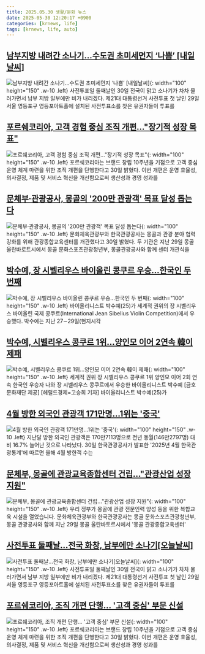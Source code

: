 ```yaml
---
title: 2025.05.30 생활/문화 뉴스
date: 2025-05-30 12:20:17 +0900
categories: [krnews, life]
tags: [krnews, life, auto]
---
```

## [남부지방 내려간 소나기…수도권 초미세먼지 ‘나쁨’ [내일날씨]](https://n.news.naver.com/mnews/article/018/0006026700)

![남부지방 내려간 소나기…수도권 초미세먼지 ‘나쁨’ [내일날씨]](https://mimgnews.pstatic.net/image/origin/018/2025/05/29/6026700.jpg?type=nf220_150){: width="100" height="150" .w-10 .left}
사전투표일 둘째날인 30일 전국이 맑고 소나기가 차차 물러가면서 남부 지방 일부에만 비가 내리겠다. 제21대 대통령선거 사전투표 첫 날인 29일 서울 영등포구 영등포아트홀에 설치된 사전투표소를 찾은 유권자들이 투표를

## [포르쉐코리아, 고객 경험 중심 조직 개편…"장기적 성장 목표"](https://n.news.naver.com/mnews/article/092/0002376366)

![포르쉐코리아, 고객 경험 중심 조직 개편…"장기적 성장 목표"](https://mimgnews.pstatic.net/image/origin/092/2025/05/30/2376366.jpg?type=nf220_150){: width="100" height="150" .w-10 .left}
포르쉐코리아는 브랜드 창립 10주년을 기점으로 고객 중심 운영 체계 마련을 위한 조직 개편을 단행한다고 30일 밝혔다. 이번 개편은 운영 효율성, 의사결정, 제품 및 서비스 혁신을 개선함으로써 생산성과 경영 성과를

## [문체부·관광공사, 몽골의 '200만 관광객' 목표 달성 돕는다](https://n.news.naver.com/mnews/article/008/0005201578)

![문체부·관광공사, 몽골의 '200만 관광객' 목표 달성 돕는다](https://mimgnews.pstatic.net/image/origin/008/2025/05/30/5201578.jpg?type=nf220_150){: width="100" height="150" .w-10 .left}
문화체육관광부와 한국관광공사는 몽골과 관광 분야 협력 강화를 위해 관광종합교육센터를 개관했다고 30일 밝혔다. 두 기관은 지난 29일 몽골 울란바로트시에서 몽골 문화스포츠관광청년부, 몽골관광공사와 함께 센터 개관식을

## [박수예, 장 시벨리우스 바이올린 콩쿠르 우승…한국인 두 번째](https://n.news.naver.com/mnews/article/025/0003444765)

![박수예, 장 시벨리우스 바이올린 콩쿠르 우승…한국인 두 번째](https://mimgnews.pstatic.net/image/origin/025/2025/05/30/3444765.jpg?type=nf220_150){: width="100" height="150" .w-10 .left}
바이올리니스트 박수예(25)가 세계적 권위의 장 시벨리우스 바이올린 국제 콩쿠르(International Jean Sibelius Violin Competition)에서 우승했다. 박수예는 지난 27∼29일(현지시각

## [박수예, 시벨리우스 콩쿠르 1위…양인모 이어 2연속 韓이 제패](https://n.news.naver.com/mnews/article/016/0002478562)

![박수예, 시벨리우스 콩쿠르 1위…양인모 이어 2연속 韓이 제패](https://mimgnews.pstatic.net/image/origin/016/2025/05/30/2478562.jpg?type=nf220_150){: width="100" height="150" .w-10 .left}
세계적 권위 장 시벨리우스 콩쿠르 1위 양인모 이어 2회 연속 한국인 우승자 나와 장 시벨리우스 콩쿠르에서 우승한 바이올리니스트 박수예 [금호문화재단 제공] [헤럴드경제=고승희 기자] 바이올리니스트 박수예(25)가

## [4월 방한 외국인 관광객 171만명…1위는 '중국'](https://n.news.naver.com/mnews/article/015/0005138733)

![4월 방한 외국인 관광객 171만명…1위는 '중국'](https://mimgnews.pstatic.net/image/origin/015/2025/05/30/5138733.jpg?type=nf220_150){: width="100" height="150" .w-10 .left}
지난달 방한 외국인 관광객은 170만7113명으로 전년 동월(146만2797명) 대비 16.7% 늘어난 것으로 나타났다. 30일 한국관광공사가 발표한 '2025년 4월 한국관광통계'에 따르면 올해 4월 방한객 수는

## [문체부, 몽골에 관광교육종합센터 건립…"관광산업 성장 지원"](https://n.news.naver.com/mnews/article/422/0000745194)

![문체부, 몽골에 관광교육종합센터 건립…"관광산업 성장 지원"](https://mimgnews.pstatic.net/image/origin/422/2025/05/30/745194.jpg?type=nf220_150){: width="100" height="150" .w-10 .left}
우리 정부가 몽골에 관광 전문인력 양성 등을 위한 복합교육 시설을 열었습니다. 문화체육관광부와 한국관광공사는 몽골 문화스포츠관광청년부, 몽골 관광공사와 함께 지난 29일 몽골 울란바토르시에서 '몽골 관광종합교육센터'

## [사전투표 둘째날…전국 화창, 남부에만 소나기[오늘날씨]](https://n.news.naver.com/mnews/article/018/0006026880)

![사전투표 둘째날…전국 화창, 남부에만 소나기[오늘날씨]](https://mimgnews.pstatic.net/image/origin/018/2025/05/30/6026880.jpg?type=nf220_150){: width="100" height="150" .w-10 .left}
사전투표일 둘째날인 30일 전국이 맑고 소나기가 차차 물러가면서 남부 지방 일부에만 비가 내리겠다. 제21대 대통령선거 사전투표 첫 날인 29일 서울 영등포구 영등포아트홀에 설치된 사전투표소를 찾은 유권자들이 투표를

## [포르쉐코리아, 조직 개편 단행… '고객 중심' 부문 신설](https://n.news.naver.com/mnews/article/119/0002962930)

![포르쉐코리아, 조직 개편 단행… '고객 중심' 부문 신설](https://mimgnews.pstatic.net/image/origin/119/2025/05/30/2962930.jpg?type=nf220_150){: width="100" height="150" .w-10 .left}
포르쉐코리아는 브랜드 창립 10주년을 기점으로 고객 중심 운영 체계 마련을 위한 조직 개편을 단행한다고 30일 밝혔다. 이번 개편은 운영 효율성, 의사결정, 제품 및 서비스 혁신을 개선함으로써 생산성과 경영 성과를

